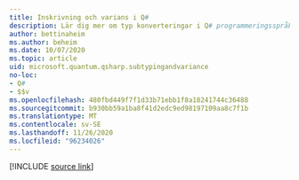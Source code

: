 ```yaml
---
title: Inskrivning och varians i Q#
description: Lär dig mer om typ konverteringar i Q# programmeringsspråk.
author: bettinaheim
ms.author: beheim
ms.date: 10/07/2020
ms.topic: article
uid: microsoft.quantum.qsharp.subtypingandvariance
no-loc:
- Q#
- $$v
ms.openlocfilehash: 480fbd449f7f1d33b71ebb1f8a18241744c36488
ms.sourcegitcommit: b930bb59a1ba8f41d2edc9ed98197109aa8c7f1b
ms.translationtype: MT
ms.contentlocale: sv-SE
ms.lasthandoff: 11/26/2020
ms.locfileid: "96234026"
---
```

<!---
# Subtyping and variance in Q#
-->

[!INCLUDE [source link](~/includes/qsharp-language/Specifications/Language/4_TypeSystem/SubtypingAndVariance.md)]

